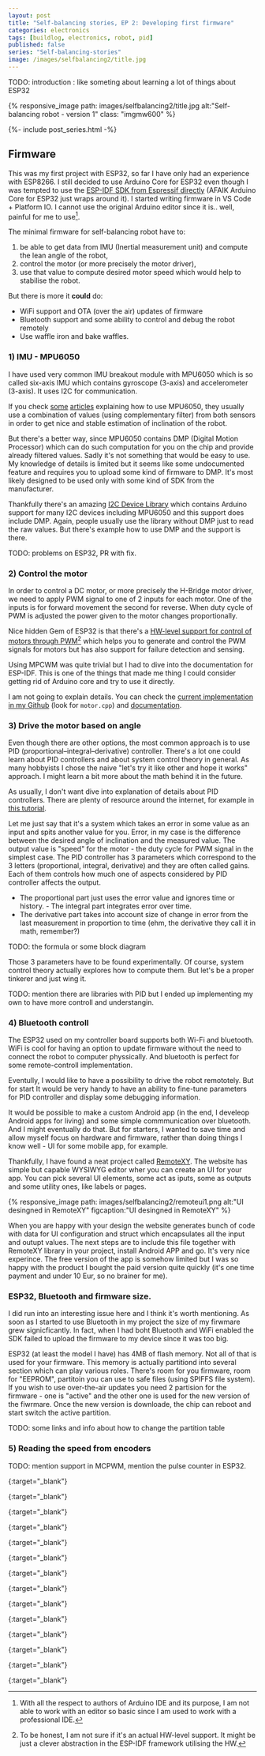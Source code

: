 ```yaml
---
layout: post
title: "Self-balancing stories, EP 2: Developing first firmware"
categories: electronics
tags: [buildlog, electronics, robot, pid]
published: false
series: "Self-balancing-stories"
image: /images/selfbalancing2/title.jpg
---
```


TODO: introduction : like someting about learning a lot of things about ESP32 

{% responsive_image path: images/selfbalancing2/title.jpg alt:"Self-balancing robot - version 1" class: "imgmw600" %}

<!--more-->

{%- include post_series.html -%}


## Firmware

This was my first project with ESP32, so far I have only had an experience with ESP8266. I still decided to use Arduino Core for ESP32 even though I was tempted to use the [ESP-IDF SDK from Espressif directly][espidf] (AFAIK Arduino Core for ESP32 just wraps around it). I started writing firmware in VS Code + Platform IO. I cannot use the original Arduino editor since it is.. well, painful for me to use[^1].

The minimal firmware for self-balancing robot have to:

1. be able to get data from IMU (Inertial measurement unit) and compute the lean angle of the robot,
2. control the motor (or more precisely the motor driver),
3. use that value to compute desired motor speed which would help to stabilise the robot.

But there is more it **could** do:

- WiFi support and OTA (over the air) updates of firmware
- Bluetooth support and some ability to control and debug the robot remotely 
- Use waffle iron and bake waffles.

### 1) IMU - MPU6050

I have used very common IMU breakout module with MPU6050 which is so called six-axis IMU which contains gyroscope (3-axis) and accelerometer (3-axis). It uses I2C for communication. 

If you check [some][selfbalancinginstructable] [articles][selfbalancingalex] explaining how to use MPU6050, they usually use a combination of values (using complementary filter) from both sensors in order to get nice and stable estimation of inclination of the robot.

But there's a better way, since MPU6050 contains DMP (Digital Motion Processor) which can do such computation for you on the chip and provide already filtered values. Sadly it's not something that would be easy to use. My knowledge of details is limited but it seems like some undocumented feature and requires you to upload some kind of firmware to DMP. It's most likely designed to be used only with some kind of SDK from the manufacturer.

Thankfully there's an amazing [I2C Device Library][i2cdevlib] which contains Arduino support for many I2C devices including MPU6050 and this support does include DMP. Again, people usually use the library without DMP just to read the raw values. But there's example how to use DMP and the support is there.

TODO: problems on ESP32, PR with fix.

### 2) Control the motor

In order to control a DC motor, or more precisely the H-Bridge motor driver, we need to apply PWM signal to one of 2 inputs for each motor. One of the inputs is for forward movement the second for reverse. When duty cycle of PWM is adjusted the power given to the motor changes proportionally.

Nice hidden Gem of ESP32 is that there's a [HW-level support for control of motors through PWM][mcmpw][^2] which helps you to generate and control the PWM signals for motors but has also support for failure detection and sensing.

Using MPCWM was quite trivial but I had to dive into the documentation for ESP-IDF. This is one of the things that made me thing I could consider getting rid of Arduino core and try to use it directly.

I am not going to explain details. You can check the [current implementation in my Github][firmware] (look for `motor.cpp`) and [documentation][mcmpw].

### 3) Drive the motor based on angle

Even though there are other options, the most common approach is to use PID (proportional–integral–derivative) controller. There's a lot one could learn  about PID controllers and about system control theory in general. As many hobbyists I chose the naive "let's try it like other and hope it works" approach. I might learn a bit more about the math behind it in the future.

As usually, I don't want dive into explanation of details about PID controllers. There are plenty of resource around the internet, for example in [this tutorial][selfbalancinginstructablepid].

Let me just say that it's a system which takes an error in some value as an input and spits another value for you. Error, in my case is the difference between the desired angle of inclination and the measured value. The output value is "speed" for the motor - the duty cycle for PWM signal in the simplest case. The PID controller has 3 parameters which correspond to the 3 letters (proportional, integral, derivative) and they are often called gains. 
Each of them controls how much one of aspects considered by PID controller affects the output.

- The proportional part just uses the error value and ignores time or history. - The integral part integrates error over time.
- The derivative part takes into account size of change in error from the last measurement in proportion to time (ehm, the derivative they call it in math, remember?)

TODO: the formula or some block diagram

Those 3 parameters have to be found experimentally. Of course, system control theory actually explores how to compute them. But let's be a proper tinkerer and just wing it.

TODO: mention there are libraries with PID but I ended up implementing my own to have more controll and understangin.

### 4) Bluetooth controll

The ESP32 used on my controller board supports both Wi-Fi and bluetooth. WiFi is cool for having an option to update firmware without the need to connect the robot to computer physsically. And bluetooth is perfect for some remote-controll implementation.

Eventully, I would like to have a possibility to drive the robot remototely. But for start It would be very handy to have an ability to fine-tune parameters for PID controller and display some debugging information.

It would be possible to make a custom Android app (in the end, I develeop Android apps for living) and some simple commmunication over bluetooth. And I might eventually do that. But for starters, I wanted to save time and allow myself focus on hardware and firmware, rather than doing things I know well - UI for some mobile app, for example. 

Thankfully, I have found a neat project called [RemoteXY][remotexy]. The website has simple but capable WYSIWYG editor wher you can create an UI for your app. You can pick several UI elements, some act as iputs, some as outputs and some utility ones, like labels or pages.

{% responsive_image path: images/selfbalancing2/remoteui1.png alt:"UI desingned in RemoteXY"  figcaption:"UI desingned in RemoteXY" %}

When you are happy with your design the website generates bunch of code with data for UI configuration and struct which encapsulates all the input and outupt values. The next steps are to include this file together with RemoteXY library in your project, install Android APP and go. It's very nice experince. The free version of the app is somehow limited but I was so happy with the product I bought the paid version quite quickly (it's one time payment and under 10 Eur, so no brainer for me).

### ESP32, Bluetooth and firmware size.

I did run into an interesting issue here and I think it's worth mentioning. As soon as I started to use Bluetooth in my project the size of my firwmare grew signicficantly. In fact, when I had boht Bluetooth and WiFi enabled the SDK failed to upload the firmware to my device since it was too big.

ESP32 (at least the model I have) has 4MB of flash memory. Not all of that is used for your firmware. This memory is actually partitiond into several section which can play various roles. There's room for you firmware, room for "EEPROM", partitoin you can use to safe files (using SPIFFS file system). If you wish to use over-the-air updates you need 2 partision for the firmware - one is "active" and the other one is used for the new version of the fiwrmare. Once the new version is downloade, the chip can reboot and start switch the active partition.

TODO: some links and info about how to change the partition table

### 5) Reading the speed from encoders

TODO: mention support in MCPWM, mention the pulse counter in ESP32.


[mcmpw]: <https://docs.espressif.com/projects/esp-idf/en/latest/esp32/api-reference/peripherals/mcpwm.html> "ESP32 MCPWM documentation"
{:target="_blank"}

[firmware]: <https://github.com/josefadamcik/ESP32SelfBalancingRobot> "Self-balancing robot firmware at Github"
{:target="_blank"}

[espidf]: <https://github.com/espressif/esp-idf> "ESP-IDF by Espressif"
{:target="_blank"}

[espidfdoc]: <https://docs.espressif.com/projects/esp-idf/en/stable/> "ESP-IDF documentation"
{:target="_blank"}

[i2cdevlib]: <http://www.i2cdevlib.com/> "I2C devlib website"
{:target="_blank"}

[i2cdevlibgithub]: <https://github.com/jrowberg/i2cdevlib> "I2C devlib Github"
{:target="_blank"}

[i2cdevlibmpu6050]: <https://github.com/jrowberg/i2cdevlib/tree/master/Arduino/MPU6050> "i2cdevlib's Arduino support MPU6050"
{:target="_blank"}

[mpu6050]: <https://invensense.tdk.com/products/motion-tracking/6-axis/mpu-6050/> "MPU6050"
{:target="_blank"}

[i2cdevlibpr]: <https://github.com/jrowberg/i2cdevlib/pull/530> "Pull request to allow compilation on ESP32"
{:target="_blank"}

[esp32datasheet]: <https://www.espressif.com/sites/default/files/documentation/esp32-wroom-32d_esp32-wroom-32u_datasheet_en.pdf> "ESP32-WROOM-32D datasheet"
{:target="_blank"}

[selfbalancinginstructable]: <https://www.instructables.com/id/Arduino-Self-Balancing-Robot-1/> "Arduino-Self-Balancing-Robot-1"
{:target="_blank"}

[selfbalancinginstructablepid]: <https://www.instructables.com/id/Arduino-Self-Balancing-Robot-1/#step6> "Arduino-Self-Balancing-Robot-1 PID"
{:target="_blank"}

[selfbalancingalex]: <http://axelsdiy.brinkeby.se/?page_id=1447> "Mini balancing robot on Axel's DIY"
{:target="_blank"}

[remotexy]: <https://remotexy.com/> "Remote XY"
{:target="_blank"}

[^1]: With all the respect to authors of Arduino IDE and its purpose, I am not able to work with an editor so basic since I am used to work with a professional IDE.
[^2]: To be honest, I am not sure if it's an actual HW-level support. It might be just a clever abstraction in the ESP-IDF framework utilising the HW.






